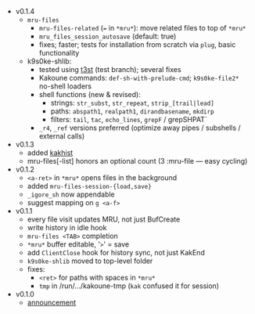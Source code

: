 * v0.1.4
  * `mru-files`
    * `mru-files-related` (`=` in `*mru*`): move related files to top of `*mru*`
    * `mru_files_session_autosave` (default: true)
    * fixes; faster; tests for installation from scratch via `plug`, basic functionality
  * k9s0ke-shlib:
    * tested using [t3st](https://gitlab.com/kstr0k/t3st) (test branch); several fixes
    * Kakoune commands: `def-sh-with-prelude-cmd`; `k9s0ke-file2*` no-shell loaders
    * shell functions (new & revised):
      * strings: `str_subst`, `str_repeat`, `strip_[trail|lead]`
      * paths: `abspath1`, `realpath1`, `dirandbasename`, `mkdirp`
      * filters: `tail`, `tac`, `echo_lines`, `grepF` / grepSHPAT`
    * `_r4`, `_ref` versions preferred (optimize away pipes / subshells / external calls)
* v0.1.3
  * added [kakhist](kakhist)
  * mru-files[-list] honors an optional count (3 :mru-file &mdash; easy cycling)
* v0.1.2
  * `<a-ret>` in `*mru*` opens files in the background
  * added `mru-files-session-{load,save}`
  * `_igore_sh` now appendable
  * suggest mapping on `g <a-f>`
* v0.1.1
  * every file visit updates MRU, not just BufCreate
  * write history in idle hook
  * `mru-files <TAB>` completion
  * `*mru*` buffer editable, '`>`' = save
  * add `ClientClose` hook for history sync, not just KakEnd
  * `k9s0ke-shlib` moved to top-level folder
  * fixes:
    * `<ret>` for paths with spaces in `*mru*`
    * `tmp` in /run/.../kakoune-tmp (`kak` confused it for session)
* v0.1.0
  * [announcement](https://discuss.kakoune.com/t/mru-files-kak-persistent-most-recently-used-files-history/1787)
